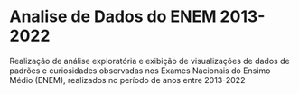 # Analise de Dados do ENEM 2013-2022

Realização de análise exploratória e exibição de visualizações de dados de padrões e curiosidades observadas nos Exames Nacionais do Ensimo Médio (ENEM), realizados no período de anos entre 2013-2022
